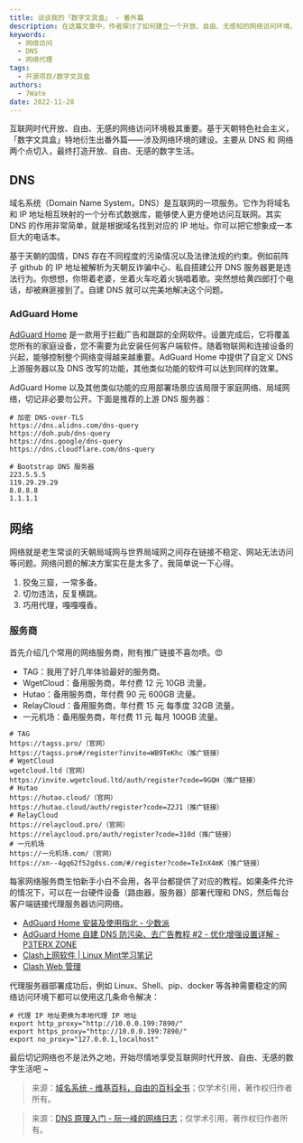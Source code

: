 ```yaml
---
title: 谈谈我的「数字文具盒」 - 番外篇
description: 在这篇文章中，作者探讨了如何建立一个开放、自由、无感知的网络访问环境，特别关注了DNS（域名系统）和网络方面的建设。
keywords:
  - 网络访问
  - DNS
  - 网络代理
tags:
  - 开源项目/数字文具盒
authors:
  - 7Wate
date: 2022-11-28
---
```


互联网时代开放、自由、无感的网络访问环境极其重要。基于天朝特色社会主义，「数字文具盒」特地衍生出番外篇——涉及网络环境的建设。主要从 DNS 和 网络 两个点切入，最终打造开放、自由、无感的数字生活。

## DNS

域名系统（Domain Name System，DNS）是互联网的一项服务。它作为将域名和 IP 地址相互映射的一个分布式数据库，能够使人更方便地访问互联网。其实 DNS 的作用非常简单，就是根据域名找到对应的 IP 地址。你可以把它想象成一本巨大的电话本。

基于天朝的国情，DNS 存在不同程度的污染情况以及法律法规的约束。例如前阵子 github 的 IP 地址被解析为天朝反诈骗中心、私自搭建公开 DNS 服务器更是违法行为。你想想，你带着老婆，坐着火车吃着火锅唱着歌。突然想给黄四郎打个电话，却被麻匪接到了。自建 DNS 就可以完美地解决这个问题。

### AdGuard Home

[AdGuard Home](https://adguard.com/zh_cn/welcome.html) 是一款用于拦截广告和跟踪的全网软件。设置完成后，它将覆盖您所有的家庭设备，您不需要为此安装任何客户端软件。随着物联网和连接设备的兴起，能够控制整个网络变得越来越重要。AdGuard Home 中提供了自定义 DNS 上游服务器以及 DNS 改写的功能，其他类似功能的软件可以达到同样的效果。

AdGuard Home 以及其他类似功能的应用部署场景应该局限于家庭网络、局域网络，切记非必要勿公开。下面是推荐的上游 DNS 服务器：

```
# 加密 DNS-over-TLS
https://dns.alidns.com/dns-query
https://doh.pub/dns-query
https://dns.google/dns-query
https://dns.cloudflare.com/dns-query

# Bootstrap DNS 服务器
223.5.5.5
119.29.29.29
8.8.8.8
1.1.1.1
```

## 网络

网络就是老生常谈的天朝局域网与世界局域网之间存在链接不稳定、网站无法访问等问题。网络问题的解决方案实在是太多了，我简单说一下心得。

1. 狡兔三窟，一常多备。
2. 切勿违法，反复横跳。
3. 巧用代理，嘎嘎嘎香。

### 服务商

首先介绍几个常用的网络服务商，附有推广链接不喜勿喷。😍

 - TAG：我用了好几年体验最好的服务商。
 - WgetCloud：备用服务商，年付费 12 元 10GB 流量。
 - Hutao：备用服务商，年付费 90 元 600GB 流量。
 - RelayCloud：备用服务商，年付费 15 元 每季度 32GB 流量。
 - 一元机场：备用服务商，年付费 11 元 每月 100GB 流量。

```
# TAG
https://tagss.pro/（官网）
https://tagss.pro#/register?invite=WB9TeKhc（推广链接）
# WgetCloud
wgetcloud.ltd（官网）
https://invite.wgetcloud.ltd/auth/register?code=9GQH（推广链接）
# Hutao
https://hutao.cloud/（官网）
https://hutao.cloud/auth/register?code=Z2J1（推广链接）
# RelayCloud
https://relaycloud.pro/（官网）
https://relaycloud.pro/auth/register?code=310d（推广链接）
# 一元机场
https://一元机场.com/（官网）
https://xn--4gq62f52gdss.com/#/register?code=TeInX4mK（推广链接）
```

每家网络服务商生怕新手小白不会用，各平台都提供了对应的教程。如果条件允许的情况下，可以在一台硬件设备（路由器，服务器）部署代理和 DNS，然后每台客户端链接代理服务器访问网络。

- [AdGuard Home 安装及使用指北 - 少数派](https://sspai.com/post/63088)
- [AdGuard Home 自建 DNS 防污染、去广告教程 #2 - 优化增强设置详解 - P3TERX ZONE](https://p3terx.com/archives/use-adguard-home-to-build-dns-to-prevent-pollution-and-remove-ads-2.html)
- [Clash上网软件 | Linux Mint学习笔记](https://skyao.io/learning-linux-mint/docs/daily/network/clash.html)
- [Clash Web 管理](http://clash.razord.top/)

代理服务器部署成功后，例如 Linux、Shell、pip、docker 等各种需要稳定的网络访问环境下都可以使用这几条命令解决：

```shell
# 代理 IP 地址更换为本地代理 IP 地址
export http_proxy="http://10.0.0.199:7890/"
export https_proxy="http://10.0.0.199:7890/"
export no_proxy="127.0.0.1,localhost"
```

最后切记网络也不是法外之地，开始尽情地享受互联网时代开放、自由、无感的数字生活吧 ~

> 来源：[域名系统 - 维基百科，自由的百科全书](https://zh.wikipedia.org/wiki/%E5%9F%9F%E5%90%8D%E7%B3%BB%E7%BB%9F)；仅学术引用，著作权归作者所有。

> 来源：[DNS 原理入门 - 阮一峰的网络日志](https://www.ruanyifeng.com/blog/2016/06/dns.html)；仅学术引用，著作权归作者所有。
